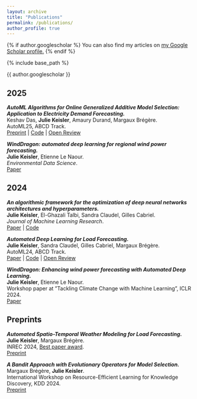```yaml
---
layout: archive
title: "Publications"
permalink: /publications/
author_profile: true
---
```


{% if author.googlescholar %}
  You can also find my articles on <u><a href="{{author.googlescholar}}">my Google Scholar profile</a>.</u>
{% endif %}

{% include base_path %}

{{ author.googlescholar }}

<h2>2025</h2>

***AutoML Algorithms for Online Generalized Additive Model Selection: Application to Electricity Demand Forecasting.*** <br>
Keshav Das, **Julie Keisler**, Amaury Durand, Margaux Brégère. <br>
AutoML25, ABCD Track.<br>
[Preprint](https://arxiv.org/abs/2503.24019) | [Code](https://anonymous.4open.science/r/dragam-88D0) | [Open Review](https://openreview.net/forum?id=ADeWkyOVYA#discussion)

***WindDragon: automated deep learning for regional wind power forecasting.*** <br>
**Julie Keisler**, Etienne Le Naour.<br>
*Environmental Data Science*.<br>
[Paper](https://www.cambridge.org/core/journals/environmental-data-science/article/winddragon-automated-deep-learning-for-regional-wind-power-forecasting/64B3D7345C9B3EE66574E9F407F31482?utm_campaign=shareaholic&utm_medium=copy_link&utm_source=bookmark)

<h2>2024</h2>

***An algorithmic framework for the optimization of deep neural networks architectures and hyperparameters.*** <br>
**Julie Keisler**, El-Ghazali Talbi, Sandra Claudel, Gilles Cabriel.<br>
*Journal of Machine Learning Research*.<br>
[Paper](https://jmlr.org/papers/v25/23-0166.html) | [Code](https://github.com/JulieKeisler/dragon)

***Automated Deep Learning for Load Forecasting.*** <br>
**Julie Keisler**, Sandra Claudel, Gilles Cabriel, Margaux Brégère. <br>
AutoML24, ABCD Track.<br>
[Paper](https://proceedings.mlr.press/v256/keisler24a.html) | [Code](https://github.com/JulieKeisler/automl) | [Open Review](https://openreview.net/forum?id=i8o3xQnfmV)

***WindDragon: Enhancing wind power forecasting with Automated Deep Learning.*** <br>
**Julie Keisler**, Etienne Le Naour.<br>
Workshop paper at ”Tackling Climate Change with Machine Learning”, ICLR 2024. <br>
[Paper](https://www.climatechange.ai/papers/iclr2024/29)


<h2>Preprints</h2>

***Automated Spatio-Temporal Weather Modeling for Load Forecasting.*** <br>
**Julie Keisler**, Margaux Brégère. <br>
INREC 2024, [Best paper award](https://www.linkedin.com/posts/house-of-energy-markets-and-finance_inrec24-internationalruhrenergyconference-ugcPost-7234574126684770304-WPIJ/?utm_source=share&utm_medium=member_desktop). <br>
[Preprint](https://hal.science/hal-04703410)


***A Bandit Approach with Evolutionary Operators for Model Selection.*** <br>
Margaux Brégère, **Julie Keisler**.<br>
International Workshop on Resource-Efficient Learning for Knowledge Discovery, KDD 2024. <br>
[Preprint](https://arxiv.org/abs/2402.05144)


<!-- {% for post in site.publications reversed %}
  {% include archive-single.html %}
{% endfor %} -->
